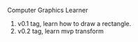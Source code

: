 Computer Graphics Learner

1. v0.1 tag, learn how to draw a rectangle.
2. v0.2 tag, learn mvp transform